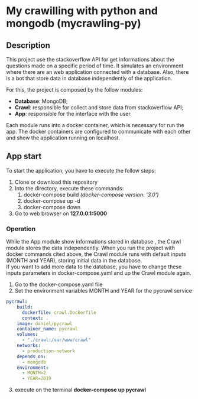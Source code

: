 # My crawilling with python and mongodb (mycrawling-py)

## Description
This project use the stackoverflow API for get informations about the questions made on a specific period of time.
It simulates an environment where there are an web application connected with a database.
Also, there is a bot that store data in database independently of the application.

For this, the project is composed by the follow modules:
- **Database**: MongoDB;
- **Crawl**: responsible for collect and store data from stackoverflow API;
- **App**: responsible for the interface with the user.

Each module runs into a docker container, which is necessary for run the app.
The docker containers are configured to communicate with each other and show the application running on localhost.

## App start
To start the application, you have to execute the follow steps:
1. Clone or download this repository
2. Into the directory, execute these commands:
    1. docker-compose build *(docker-compose version: '3.0')*
    2. docker-compose up -d
    3. docker-compose down
3. Go to web browser on **127.0.0.1:5000**

### Operation
While the App module show informations stored in database , the Crawl module stores the data independently. When you run the project with docker commands cited above, the Crawl module runs with default inputs (MONTH and YEAR), storing initial data in the database.  
If you want to add more data to the database, you have to change these inputs parameters in docker-compose.yaml and up the Crawl module again. 

1. Go to the docker-compose.yaml file
2. Set the environment variables MONTH and YEAR for the pycrawl service

```yaml
pycrawl:
    build:
      dockerfile: crawl.Dockerfile
      context: .
    image: daniel/pycrawl
    container_name: pycrawl
    volumes:
      - "./crawl:/var/www/crawl"
    networks:
      - production-network
    depends_on:
      - mongodb
    environment: 
      - MONTH=2
      - YEAR=2019
 ```
3. execute on the terminal **docker-compose up pycrawl** 
